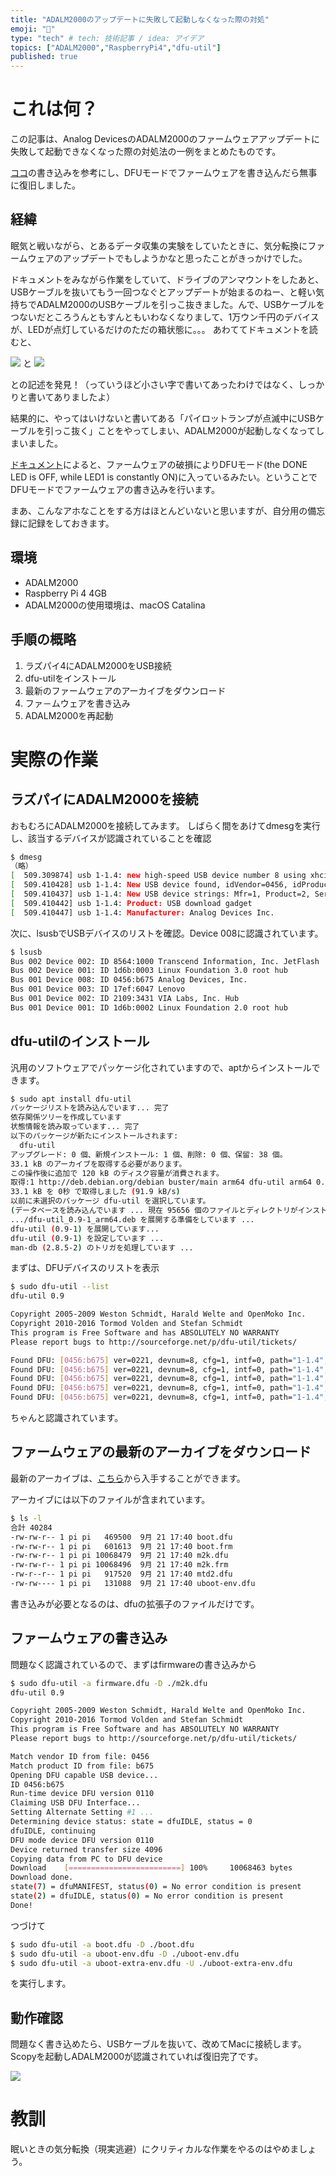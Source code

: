 ```yaml
---
title: "ADALM2000のアップデートに失敗して起動しなくなった際の対処"
emoji: "🔧"
type: "tech" # tech: 技術記事 / idea: アイデア
topics: ["ADALM2000","RaspberryPi4","dfu-util"]
published: true
---
```



# これは何？

この記事は、Analog DevicesのADALM2000のファームウェアアップデートに失敗して起動できなくなった際の対処法の一例をまとめたものです。

 [ココ](https://ez.analog.com/adieducation/university-program/f/q-a/120005/adalm-2000-when-i-update-the-firmware-i-turn-off-the-power-during-led-blinking-by-mistaken-after-that-no-working-how-to-be-alive-it-again)の書き込みを参考にし、DFUモードでファームウェアを書き込んだら無事に復旧しました。

## 経緯

眠気と戦いながら、とあるデータ収集の実験をしていたときに、気分転換にファームウェアのアップデートでもしようかなと思ったことがきっかけでした。

ドキュメントをみながら作業をしていて、ドライブのアンマウントをしたあと、USBケーブルを抜いてもう一回つなぐとアップデートが始まるのねー、と軽い気持ちでADALM2000のUSBケーブルを引っこ抜きました。んで、USBケーブルをつないだところうんともすんともいわなくなりまして、1万ウン千円のデバイスが、LEDが点灯しているだけのただの箱状態に。。。
あわててドキュメントを読むと、


![](/images/2022-09-09-06-46-34.png)
と
![](/images/2022-09-09-06-46-45.png)


との記述を発見！（っていうほど小さい字で書いてあったわけではなく、しっかりと書いてありましたよ）

結果的に、やってはいけないと書いてある「パイロットランプが点滅中にUSBケーブルを引っこ抜く」ことをやってしまい、ADALM2000が起動しなくなってしまいました。

[ドキュメント](https://wiki.analog.com/university/tools/pluto/users/firmware)によると、ファームウェアの破損によりDFUモード(the DONE LED is OFF, while LED1 is constantly ON)に入っているみたい。ということでDFUモードでファームウェアの書き込みを行います。

まあ、こんなアホなことをする方はほとんどいないと思いますが、自分用の備忘録に記録をしておきます。


## 環境

- ADALM2000
- Raspberry Pi 4 4GB
- ADALM2000の使用環境は、macOS Catalina

## 手順の概略

1. ラズパイ4にADALM2000をUSB接続
2. dfu-utilをインストール
3. 最新のファームウェアのアーカイブをダウンロード
4. ファ－ムウェアを書き込み
5. ADALM2000を再起動

# 実際の作業


## ラズパイにADALM2000を接続

おもむろにADALM2000を接続してみます。
しばらく間をあけてdmesgを実行し、該当するデバイスが認識されていることを確認

```sh
$ dmesg
（略）
[  509.309874] usb 1-1.4: new high-speed USB device number 8 using xhci_hcd
[  509.410428] usb 1-1.4: New USB device found, idVendor=0456, idProduct=b675, bcdDevice= 2.21
[  509.410437] usb 1-1.4: New USB device strings: Mfr=1, Product=2, SerialNumber=3
[  509.410442] usb 1-1.4: Product: USB download gadget
[  509.410447] usb 1-1.4: Manufacturer: Analog Devices Inc.
```

次に、lsusbでUSBデバイスのリストを確認。Device 008に認識されています。

```sh
$ lsusb
Bus 002 Device 002: ID 8564:1000 Transcend Information, Inc. JetFlash
Bus 002 Device 001: ID 1d6b:0003 Linux Foundation 3.0 root hub
Bus 001 Device 008: ID 0456:b675 Analog Devices, Inc. 
Bus 001 Device 003: ID 17ef:6047 Lenovo 
Bus 001 Device 002: ID 2109:3431 VIA Labs, Inc. Hub
Bus 001 Device 001: ID 1d6b:0002 Linux Foundation 2.0 root hub
```

## dfu-utilのインストール

汎用のソフトウェアでパッケージ化されていますので、aptからインストールできます。

```sh
$ sudo apt install dfu-util
パッケージリストを読み込んでいます... 完了
依存関係ツリーを作成しています                
状態情報を読み取っています... 完了
以下のパッケージが新たにインストールされます:
  dfu-util
アップグレード: 0 個、新規インストール: 1 個、削除: 0 個、保留: 38 個。
33.1 kB のアーカイブを取得する必要があります。
この操作後に追加で 120 kB のディスク容量が消費されます。
取得:1 http://deb.debian.org/debian buster/main arm64 dfu-util arm64 0.9-1 [33.1 kB]
33.1 kB を 0秒 で取得しました (91.9 kB/s)
以前に未選択のパッケージ dfu-util を選択しています。
(データベースを読み込んでいます ... 現在 95656 個のファイルとディレクトリがインストールされています。)
.../dfu-util_0.9-1_arm64.deb を展開する準備をしています ...
dfu-util (0.9-1) を展開しています...
dfu-util (0.9-1) を設定しています ...
man-db (2.8.5-2) のトリガを処理しています ...
```

まずは、DFUデバイスのリストを表示

```sh
$ sudo dfu-util --list
dfu-util 0.9

Copyright 2005-2009 Weston Schmidt, Harald Welte and OpenMoko Inc.
Copyright 2010-2016 Tormod Volden and Stefan Schmidt
This program is Free Software and has ABSOLUTELY NO WARRANTY
Please report bugs to http://sourceforge.net/p/dfu-util/tickets/

Found DFU: [0456:b675] ver=0221, devnum=8, cfg=1, intf=0, path="1-1.4", alt=4, name="spare.dfu", serial="UNKNOWN"
Found DFU: [0456:b675] ver=0221, devnum=8, cfg=1, intf=0, path="1-1.4", alt=3, name="uboot-env.dfu", serial="UNKNOWN"
Found DFU: [0456:b675] ver=0221, devnum=8, cfg=1, intf=0, path="1-1.4", alt=2, name="uboot-extra-env.dfu", serial="UNKNOWN"
Found DFU: [0456:b675] ver=0221, devnum=8, cfg=1, intf=0, path="1-1.4", alt=1, name="firmware.dfu", serial="UNKNOWN"
Found DFU: [0456:b675] ver=0221, devnum=8, cfg=1, intf=0, path="1-1.4", alt=0, name="boot.dfu", serial="UNKNOWN"
```
ちゃんと認識されています。

## ファームウェアの最新のアーカイブをダウンロード

最新のアーカイブは、[こちら](https://github.com/analogdevicesinc/m2k-fw/releases/tag/v0.26)から入手することができます。

アーカイブには以下のファイルが含まれています。


```sh
$ ls -l
合計 40284
-rw-rw-r-- 1 pi pi   469500  9月 21 17:40 boot.dfu
-rw-rw-r-- 1 pi pi   601613  9月 21 17:40 boot.frm
-rw-rw-r-- 1 pi pi 10068479  9月 21 17:40 m2k.dfu
-rw-rw-r-- 1 pi pi 10068496  9月 21 17:40 m2k.frm
-rw-r--r-- 1 pi pi   917520  9月 21 17:40 mtd2.dfu
-rw-rw---- 1 pi pi   131088  9月 21 17:40 uboot-env.dfu
```

書き込みが必要となるのは、dfuの拡張子のファイルだけです。


## ファームウェアの書き込み

問題なく認識されているので、まずはfirmwareの書き込みから


```sh
$ sudo dfu-util -a firmware.dfu -D ./m2k.dfu
dfu-util 0.9

Copyright 2005-2009 Weston Schmidt, Harald Welte and OpenMoko Inc.
Copyright 2010-2016 Tormod Volden and Stefan Schmidt
This program is Free Software and has ABSOLUTELY NO WARRANTY
Please report bugs to http://sourceforge.net/p/dfu-util/tickets/

Match vendor ID from file: 0456
Match product ID from file: b675
Opening DFU capable USB device...
ID 0456:b675
Run-time device DFU version 0110
Claiming USB DFU Interface...
Setting Alternate Setting #1 ...
Determining device status: state = dfuIDLE, status = 0
dfuIDLE, continuing
DFU mode device DFU version 0110
Device returned transfer size 4096
Copying data from PC to DFU device
Download	[=========================] 100%     10068463 bytes
Download done.
state(7) = dfuMANIFEST, status(0) = No error condition is present
state(2) = dfuIDLE, status(0) = No error condition is present
Done!
```
つづけて

```sh
$ sudo dfu-util -a boot.dfu -D ./boot.dfu
$ sudo dfu-util -a uboot-env.dfu -D ./uboot-env.dfu
$ sudo dfu-util -a uboot-extra-env.dfu -U ./uboot-extra-env.dfu
```

を実行します。

## 動作確認

問題なく書き込めたら、USBケーブルを抜いて、改めてMacに接続します。Scopyを起動しADALM2000が認識されていれば復旧完了です。

![](/images/2022-09-09-06-47-13.png)

# 教訓

眠いときの気分転換（現実逃避）にクリティカルな作業をやるのはやめましょう。

